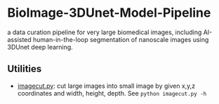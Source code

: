 # BioImage-3DUnet-Model-Pipeline
a data curation pipeline for very large biomedical images, including AI-assisted human-in-the-loop segmentation of nanoscale images using 3DUnet deep learning. 

## Utilities
* [imagecut.py](utils/imagecut.py): cut large images into small image by given x,y,z coordinates and width, height, depth. See `python imagecut.py -h`